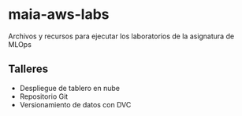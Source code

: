 # maia-aws-labs
Archivos y recursos para ejecutar los laboratorios de la asignatura de MLOps

## Talleres

- Despliegue de tablero en nube
- Repositorio Git
- Versionamiento de datos con DVC
